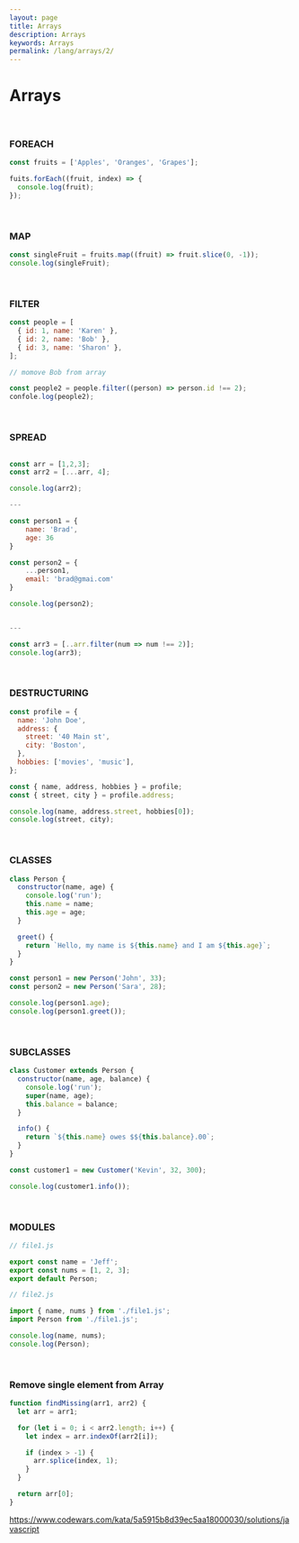 ```yaml
---
layout: page
title: Arrays
description: Arrays
keywords: Arrays
permalink: /lang/arrays/2/
---
```


# Arrays

<br/>

### FOREACH

```js
const fruits = ['Apples', 'Oranges', 'Grapes'];

fuits.forEach((fruit, index) => {
  console.log(fruit);
});
```

<br/>

### MAP

```js
const singleFruit = fruits.map((fruit) => fruit.slice(0, -1));
console.log(singleFruit);
```

<br/>

### FILTER

```js
const people = [
  { id: 1, name: 'Karen' },
  { id: 2, name: 'Bob' },
  { id: 3, name: 'Sharon' },
];

// momove Bob from array

const people2 = people.filter((person) => person.id !== 2);
confole.log(people2);
```

<br/>

### SPREAD

```js

const arr = [1,2,3];
const arr2 = [...arr, 4];

console.log(arr2);

---

const person1 = {
    name: 'Brad',
    age: 36
}

const person2 = {
    ...person1,
    email: 'brad@gmai.com'
}

console.log(person2);


---

const arr3 = [..arr.filter(num => num !== 2)];
console.log(arr3);

```

<br/>

### DESTRUCTURING

```js
const profile = {
  name: 'John Doe',
  address: {
    street: '40 Main st',
    city: 'Boston',
  },
  hobbies: ['movies', 'music'],
};

const { name, address, hobbies } = profile;
const { street, city } = profile.address;

console.log(name, address.street, hobbies[0]);
console.log(street, city);
```

<br/>

### CLASSES

```js
class Person {
  constructor(name, age) {
    console.log('run');
    this.name = name;
    this.age = age;
  }

  greet() {
    return `Hello, my name is ${this.name} and I am ${this.age}`;
  }
}

const person1 = new Person('John', 33);
const person2 = new Person('Sara', 28);

console.log(person1.age);
console.log(person1.greet());
```

<br/>

### SUBCLASSES

```js
class Customer extends Person {
  constructor(name, age, balance) {
    console.log('run');
    super(name, age);
    this.balance = balance;
  }

  info() {
    return `${this.name} owes $${this.balance}.00`;
  }
}

const customer1 = new Customer('Kevin', 32, 300);

console.log(customer1.info());
```

<br/>

### MODULES

```js
// file1.js

export const name = 'Jeff';
export const nums = [1, 2, 3];
export default Person;

// file2.js

import { name, nums } from './file1.js';
import Person from './file1.js';

console.log(name, nums);
console.log(Person);
```

<br/>

### Remove single element from Array

```js
function findMissing(arr1, arr2) {
  let arr = arr1;

  for (let i = 0; i < arr2.length; i++) {
    let index = arr.indexOf(arr2[i]);

    if (index > -1) {
      arr.splice(index, 1);
    }
  }

  return arr[0];
}
```

https://www.codewars.com/kata/5a5915b8d39ec5aa18000030/solutions/javascript
